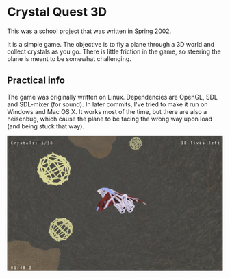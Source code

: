 Crystal Quest 3D
================

This was a school project that was written in Spring 2002.

It is a simple game. The objective is to fly a plane through a 3D world and collect crystals as you go. There
is little friction in the game, so steering the plane is meant to be somewhat challenging.

Practical info
--------------

The game was originally written on Linux. Dependencies are OpenGL, SDL and SDL-mixer (for sound). In later commits,
I've tried to make it run on Windows and Mac OS X. It works most of the time, but there are also a heisenbug,
which cause the plane to be facing the wrong way upon load (and being stuck that way).

![Screenshot](screenshot.jpg)
